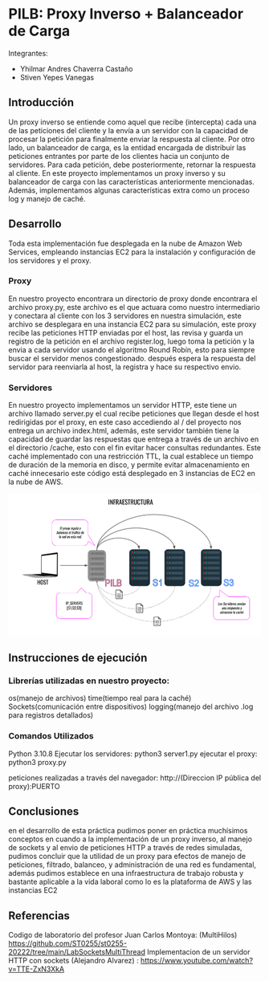 # PILB: Proxy Inverso + Balanceador de Carga

Integrantes: 
- Yhilmar Andres Chaverra Castaño
- Stiven Yepes Vanegas


## Introducción
Un proxy inverso se entiende como aquel que recibe (intercepta) cada una de las peticiones del cliente y la envía a un servidor con la capacidad de procesar la petición para finalmente enviar la respuesta al cliente. Por otro lado, un balanceador de carga, es la entidad encargada de distribuir las peticiones entrantes por parte de los clientes hacia un conjunto de servidores. Para cada petición, debe posteriormente, retornar la respuesta al cliente.
En este proyecto implementamos un proxy inverso y su balanceador de carga con las características anteriormente mencionadas. Además, implementamos algunas características extra como un proceso log y manejo de caché.

## Desarrollo 
Toda esta implementación fue desplegada en la nube de Amazon Web Services, empleando instancias EC2 para la instalación y configuración de los servidores y el proxy.

### Proxy
En nuestro proyecto encontrara un directorio de proxy donde encontrara el archivo proxy.py, este archivo es el que actuara como nuestro intermediario y conectara al cliente con los 3 servidores en nuestra simulación, este archivo se desplegara en una instancia EC2 para su simulación, este proxy recibe las peticiones HTTP enviadas por el host, las revisa y guarda un registro de la petición en el archivo register.log, luego toma la petición y la envia a cada servidor usando el algoritmo Round Robín, esto para siempre buscar el servidor menos congestionado. después espera la respuesta del servidor para reenviarla al host, la registra y hace su respectivo envio.

### Servidores
En nuestro proyecto implementamos un servidor HTTP, este tiene un archivo llamado server.py el cual recibe peticiones que llegan desde el host redirigidas por el proxy, en este caso accediendo al / del proyecto nos entrega un archivo index.html, además, este servidor también tiene la capacidad de guardar las respuestas que entrega a través de un archivo en el directorio /cache, esto con el fin evitar hacer consultas redundantes. Este caché implementado con una restricción TTL, la cual establece un tiempo de duración de la memoria en disco, y permite evitar almacenamiento en caché innecesario este código está desplegado en 3 instancias de EC2 en la nube de AWS.

![Image text](https://github.com/esyepesv/PILB/blob/main/Image/Diagramas%20Telematica.png)

## Instrucciones de ejecución
### Librerías utilizadas en nuestro proyecto:  
os(manejo de archivos)
time(tiempo real para la caché)
Sockets(comunicación entre dispositivos)
logging(manejo del archivo .log para registros detallados)

### Comandos Utilizados
Python 3.10.8
Ejecutar los servidores: python3 server1.py
ejecutar el proxy: python3 proxy.py

peticiones realizadas a través del navegador: http://(Direccion IP pública del proxy):PUERTO

## Conclusiones
en el desarrollo de esta práctica pudimos poner en práctica muchísimos conceptos en cuando a la implementación de un proxy inverso, al manejo de sockets y al envio de peticiones HTTP a través de redes simuladas, pudimos concluir que la utilidad de un proxy para efectos de manejo de peticiones, filtrado, balanceo, y administración de una red es fundamental, además pudimos establece en una infraestructura de trabajo robusta y bastante aplicable a la vida laboral como lo es la plataforma de AWS y las instancias EC2


## Referencias 
Codigo de laboratorio del profesor Juan Carlos Montoya: (MultiHilos) https://github.com/ST0255/st0255-20222/tree/main/LabSocketsMultiThread
Implementacion de un servidor HTTP con sockets (Alejandro Alvarez) : https://www.youtube.com/watch?v=TTE-ZxN3XkA
